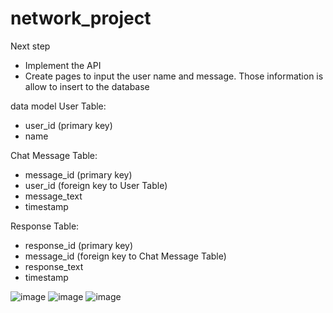 # network_project

Next step
- Implement the API
- Create pages to input the user name and message. Those information is allow to insert to the database


data model 
User Table:
- user_id (primary key)
- name

Chat Message Table:
- message_id (primary key)
- user_id (foreign key to User Table)
- message_text
- timestamp

Response Table:
- response_id (primary key)
- message_id (foreign key to Chat Message Table)
- response_text
- timestamp

![image](https://user-images.githubusercontent.com/32995324/224576907-ed523d62-7d2f-447c-a05b-b57d8f4bd262.png)
![image](https://user-images.githubusercontent.com/32995324/224576940-06b70bb2-33f7-48ed-be47-2be2d48ca5f9.png)
![image](https://user-images.githubusercontent.com/32995324/224576951-7cb84b5f-c27a-4569-803f-8e545f0adb5b.png)

